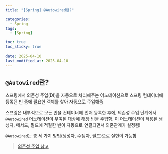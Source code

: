 ```yaml
---
title: "[Spring] @Autowired란?"

categories:
  - Spring
tags:
  - [Spring]

toc: true
toc_sticky: true

date: 2025-04-10
last_modified_at: 2025-04-10
---
```


## `@Autowired`란?
스프링에서 의존성 주입(DI)을 자동으로 처리해주는 어노테이션으로 스프링 컨테이너에 등록된 빈 중에 필요한 객체를 찾아 자동으로 주입해줌  


스프링은 내부적으로 모든 빈을 컨테이너에 먼저 등록한 후에, 의존성 주입 단계에서 `@Autowired` 어노테이션이 부여된 대상에 해당 빈을 주입함. 이 어노테이션이 적용된 생성자, 메서드, 필드에 적절한 빈이 자동으로 연결되면서 의존관계가 설정됨!  


`@Autowired`는 총 세 가지 방법(생성자, 수정자, 필드)으로 실현이 가능함
> [의존성 주입 참고](https://santaoppa.github.io/spring/Spring-DI/)